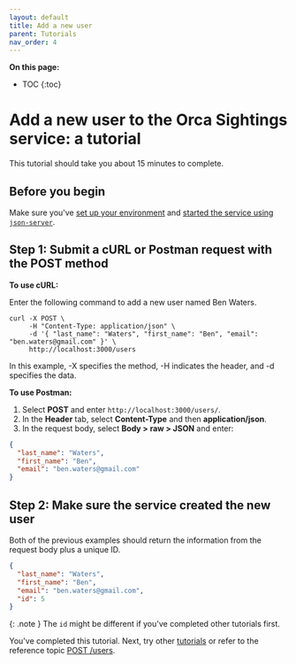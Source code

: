 ```yaml
---
layout: default
title: Add a new user
parent: Tutorials
nav_order: 4
---
```


**On this page:**

- TOC
{:toc}

# Add a new user to the Orca Sightings service: a tutorial

This tutorial should take you about 15 minutes to complete.

## Before you begin

Make sure you've [set up your environment](./set-up-dev-env.md) and [started the service using `json-server`](./start-service.md).

## Step 1: Submit a cURL or Postman request with the POST method

**To use cURL:**

Enter the following command to add a new user named Ben Waters.

```shell
curl -X POST \
     -H "Content-Type: application/json" \
     -d '{ "last_name": "Waters", "first_name": "Ben", "email": "ben.waters@gmail.com" }' \
     http://localhost:3000/users
```

In this example, -X specifies the method, -H indicates the header, and -d specifies the data.

**To use Postman:**

1. Select **POST** and enter  `http://localhost:3000/users/`.
2. In the **Header** tab, select **Content-Type** and then **application/json**.
3. In the request body, select **Body > raw > JSON** and enter:

```json
{
  "last_name": "Waters",
  "first_name": "Ben",
  "email": "ben.waters@gmail.com"
}
```

## Step 2: Make sure the service created the new user

Both of the previous examples should return the information from the request body plus a unique ID.

```json
{
  "last_name": "Waters",
  "first_name": "Ben",
  "email": "ben.waters@gmail.com",
  "id": 5
}
```

{: .note }
The `id` might be different if you've completed other tutorials first.

You've completed this tutorial. Next, try other [tutorials](./tutorials.md) or refer to the reference topic [POST /users](../reference/users/users-post.md).
